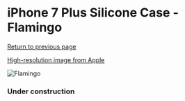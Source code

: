 # iPhone 7 Plus Silicone Case - Flamingo

[Return to previous page](/iphone_7)

[High-resolution image from Apple](https://store.storeimages.cdn-apple.com/8756/as-images.apple.com/is/MQ5D2?wid=4500&hei=4500&fmt=png)

<div style="width: 384px"><img src="/everypreview/MQ5D2.png" alt="Flamingo"></div>

### Under construction
